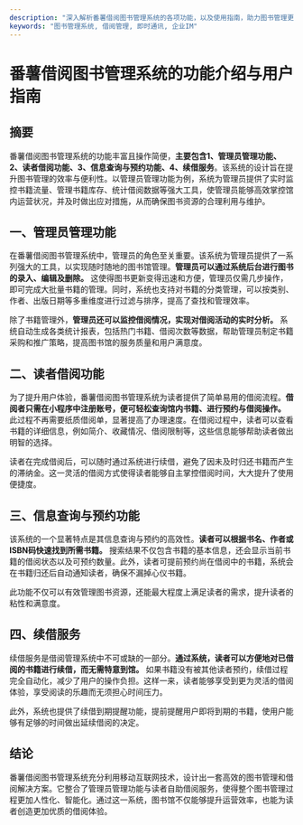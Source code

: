 ```yaml
---
description: "深入解析番薯借阅图书管理系统的各项功能，以及使用指南，助力图书管理更高效。"
keywords: "图书管理系统, 借阅管理, 即时通讯, 企业IM"
---
```

# 番薯借阅图书管理系统的功能介绍与用户指南

## 摘要

番薯借阅图书管理系统的功能丰富且操作简便，**主要包含1、管理员管理功能、2、读者借阅功能、3、信息查询与预约功能、4、续借服务**。该系统的设计旨在提升图书管理的效率与便利性。以管理员管理功能为例，系统为管理员提供了实时监控书籍流量、管理书籍库存、统计借阅数据等强大工具，使管理员能够高效掌控馆内运营状况，并及时做出应对措施，从而确保图书资源的合理利用与维护。

## 一、管理员管理功能

在番薯借阅图书管理系统中，管理员的角色至关重要。该系统为管理员提供了一系列强大的工具，以实现随时随地的图书馆管理。**管理员可以通过系统后台进行图书的录入、编辑及删除。** 这使得图书更新变得迅速和方便，管理员仅需几步操作，即可完成大批量书籍的管理。同时，系统也支持对书籍的分类管理，可以按类别、作者、出版日期等多重维度进行过滤与排序，提高了查找和管理效率。

除了书籍管理外，**管理员还可以监控借阅情况，实现对借阅活动的实时分析。** 系统自动生成各类统计报表，包括热门书籍、借阅次数等数据，帮助管理员制定书籍采购和推广策略，提高图书馆的服务质量和用户满意度。

## 二、读者借阅功能

为了提升用户体验，番薯借阅图书管理系统为读者提供了简单易用的借阅流程。**借阅者只需在小程序中注册账号，便可轻松查询馆内书籍、进行预约与借阅操作。** 此过程不再需要纸质借阅单，显著提高了办理速度。在借阅过程中，读者可以查看书籍的详细信息，例如简介、收藏情况、借阅限制等，这些信息能够帮助读者做出明智的选择。

读者在完成借阅后，可以随时通过系统进行续借，避免了因未及时归还书籍而产生的滞纳金。这一灵活的借阅方式使得读者能够自主掌控借阅时间，大大提升了使用便捷度。

## 三、信息查询与预约功能

该系统的一个显著特点是其信息查询与预约的高效性。**读者可以根据书名、作者或ISBN码快速找到所需书籍。** 搜索结果不仅包含书籍的基本信息，还会显示当前书籍的借阅状态以及可预约数量。此外，读者可提前预约尚在借阅中的书籍，系统会在书籍归还后自动通知读者，确保不漏掉心仪书籍。

此功能不仅可以有效管理图书资源，还能最大程度上满足读者的需求，提升读者的粘性和满意度。

## 四、续借服务

续借服务是借阅管理系统中不可或缺的一部分。**通过系统，读者可以方便地对已借阅的书籍进行续借，而无需特意到馆。** 如果书籍没有被其他读者预约，续借过程完全自动化，减少了用户的操作负担。这样一来，读者能够享受到更为灵活的借阅体验，享受阅读的乐趣而无须担心时间压力。

此外，系统也提供了续借到期提醒功能，提前提醒用户即将到期的书籍，使用户能够有足够的时间做出延续借阅的决定。

## 结论

番薯借阅图书管理系统充分利用移动互联网技术，设计出一套高效的图书管理和借阅解决方案。它整合了管理员管理功能与读者自助借阅服务，使得整个图书管理过程更加人性化、智能化。通过这一系统，图书馆不仅能够提升运营效率，也能为读者创造更加优质的借阅体验。
